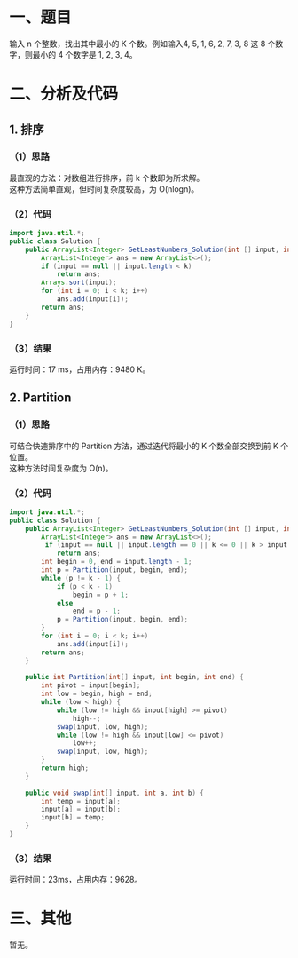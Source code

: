 # 一、题目
输入 n 个整数，找出其中最小的 K 个数。例如输入4, 5, 1, 6, 2, 7, 3, 8 这 8 个数字，则最小的 4 个数字是 1, 2, 3, 4。
# 二、分析及代码
## 1. 排序
### （1）思路
最直观的方法：对数组进行排序，前 k 个数即为所求解。   
这种方法简单直观，但时间复杂度较高，为 O(nlogn)。  
### （2）代码
```java
import java.util.*;
public class Solution {
    public ArrayList<Integer> GetLeastNumbers_Solution(int [] input, int k) {
        ArrayList<Integer> ans = new ArrayList<>();
        if (input == null || input.length < k)
            return ans;
        Arrays.sort(input);
        for (int i = 0; i < k; i++)
            ans.add(input[i]);
        return ans;
    }
}
```
### （3）结果
运行时间：17 ms，占用内存：9480 K。
## 2. Partition
### （1）思路
可结合快速排序中的 Partition 方法，通过迭代将最小的 K 个数全部交换到前 K 个位置。  
这种方法时间复杂度为 O(n)。
### （2）代码
```java
import java.util.*;
public class Solution {
    public ArrayList<Integer> GetLeastNumbers_Solution(int [] input, int k) {
        ArrayList<Integer> ans = new ArrayList<>();
         if (input == null || input.length == 0 || k <= 0 || k > input.length)
            return ans;
        int begin = 0, end = input.length - 1;
        int p = Partition(input, begin, end);
        while (p != k - 1) {
            if (p < k - 1)
                begin = p + 1;
            else
                end = p - 1;
            p = Partition(input, begin, end);
        }
        for (int i = 0; i < k; i++)
            ans.add(input[i]);
        return ans;
    }
     
    public int Partition(int[] input, int begin, int end) {
        int pivot = input[begin];
        int low = begin, high = end;
        while (low < high) {
            while (low != high && input[high] >= pivot)
                high--;
            swap(input, low, high);
            while (low != high && input[low] <= pivot)
                low++;
            swap(input, low, high);
        }
        return high;
    }
     
    public void swap(int[] input, int a, int b) {
        int temp = input[a];
        input[a] = input[b];
        input[b] = temp;
    }
}
```
### （3）结果
运行时间：23ms，占用内存：9628。      
# 三、其他
暂无。 
